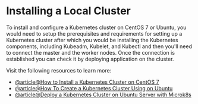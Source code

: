 # Installing a Local Cluster

To install and configure a Kubernetes cluster on CentOS 7 or Ubuntu, you would need to setup the prerequisites and requirements for setting up a Kubernetes cluster after which you would be installing the Kubernetes components, including Kubeadm, Kubelet, and Kubectl and then you'll need to connect the master and the worker nodes. Once the connection is established you can check it by deploying application on the cluster.

Visit the following resources to learn more:

- [@article@How to Install a Kubernetes Cluster on CentOS 7](https://www.tecmint.com/install-kubernetes-cluster-on-centos-7/)
- [@article@How To Create a Kubernetes Cluster Using on Ubuntu](https://www.digitalocean.com/community/tutorials/how-to-create-a-kubernetes-cluster-using-kubeadm-on-ubuntu-20-04)
- [@article@Deploy a Kubernetes Cluster on Ubuntu Server with Microk8s](https://thenewstack.io/deploy-a-kubernetes-cluster-on-ubuntu-server-with-microk8s/)